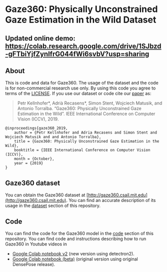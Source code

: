# Gaze360: Physically Unconstrained Gaze Estimation in the Wild Dataset

## Updated online demo: https://colab.research.google.com/drive/1SJbzd-gFTbiYjfZynIfrG044fWi6svbV?usp=sharing

## About

This is code and data for Gaze360. The usage of the dataset and the code is for non-commercial research use only. By using this code you agree to terms of the [LICENSE](https://github.com/Erkil1452/gaze360/blob/master/LICENSE.md). If you use our dataset or code cite our [paper](http://gaze360.csail.mit.edu/iccv2019_gaze360.pdf) as:

 > Petr Kellnhofer*, Adrià Recasens*, Simon Stent, Wojciech Matusik, and Antonio Torralba. “Gaze360: Physically Unconstrained Gaze Estimation in the Wild”. IEEE International Conference on Computer Vision (ICCV), 2019.

```
@inproceedings{gaze360_2019,
    author = {Petr Kellnhofer and Adria Recasens and Simon Stent and Wojciech Matusik and and Antonio Torralba},
    title = {Gaze360: Physically Unconstrained Gaze Estimation in the Wild},
    booktitle = {IEEE International Conference on Computer Vision (ICCV)},
    month = {October},
    year = {2019}
}
```

## Gaze360 dataset
You can obtain the Gaze360 dataset at [http://gaze360.csail.mit.edu](http://gaze360.csail.mit.edu). You can find an accurate description of its usage in the [dataset](https://github.com/erkil1452/gaze360/tree/master/dataset) section of this repository. 


## Code
You can find the code for the Gaze360 model in the [code](https://github.com/erkil1452/gaze360/tree/master/code) section of this repository. You can find code and instructions describing how to run Gaze360 in Youtube videos in
- [Google Colab notebook v2](https://colab.research.google.com/drive/1SJbzd-gFTbiYjfZynIfrG044fWi6svbV?usp=sharing) (new version using detectron2).
- [Google Colab notebook (beta)](https://colab.research.google.com/drive/1AUvmhpHklM9BNt0Mn5DjSo3JRuqKkU4y) (original version using original DensePose release).

